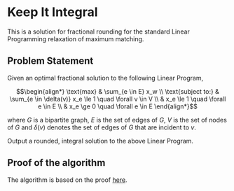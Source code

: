 # Keep It Integral
This is a solution for fractional rounding for the standard Linear Programming relaxation of maximum matching. 

## Problem Statement
Given an optimal fractional solution to the following Linear Program,

```math 
\begin{align*}
\text{max} & \sum_{e \in E} x_w  \\
\text{subject to:} & \sum_{e \in \delta(v)} x_e \le 1 \quad \forall v \in V \\
& x_e \le 1 \quad \forall e \in E \\
& x_e \ge 0 \quad \forall e \in E
\end{align*}
```

where $G$ is a bipartite graph, $E$ is the set of edges of $G$, $V$ is the set of nodes of $G$ and $\delta(v)$ denotes the set of edges of $G$ that are incident to $v$.

Output a rounded, integral solution to the above Linear Program. 

## Proof of the algorithm
The algorithm is based on the proof [here](https://people.eecs.berkeley.edu/~satishr/cs270/sp11/rough-notes/matching.pdf).